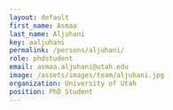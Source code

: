 ```yaml
---
layout: default
first_name: Asmaa
last_name: Aljuhani
key: aaljuhani
permalink: /persons/aljuhani/
role: phdstudent
email: asmaa.aljuhani@utah.edu
image: /assets/images/team/aljuhani.jpg
organization: University of Utah
position: PhD Student
---
```


